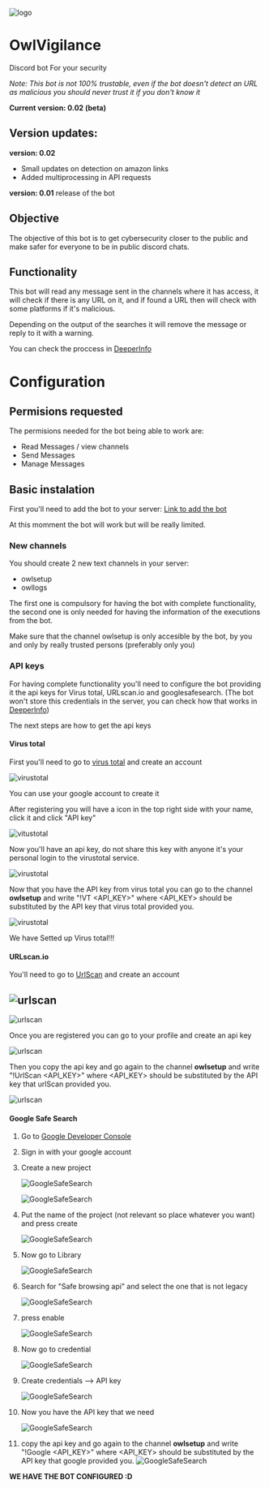 ![logo](./Images/LogoOwlVigilance.jpg)

# OwlVigilance
Discord bot For your security

*Note: This bot is not 100% trustable, even if the bot doesn't detect an URL as malicious you should never trust it if you don't know it*

**Current version: 0.02 (beta)**
## Version updates:
**version: 0.02**
* Small updates on detection on amazon links
* Added multiprocessing in API requests

**version: 0.01**
release of the bot
## Objective
The objective of this bot is to get cybersecurity closer to the public and make safer for everyone to be in public discord chats.

## Functionality

This bot will read any message sent in the channels where it has access, it will check if there is any URL on it, and if found a URL then will check with some platforms if it's malicious.

Depending on the output of the searches it will remove the message or reply to it with a warning.

You can check the proccess in [DeeperInfo](DeeperInfo.md#owlvigilance-work)

# Configuration

## Permisions requested

The permisions needed for the bot being able to work are:

* Read Messages / view channels
* Send Messages
* Manage Messages 

## Basic instalation

First you'll need to add the bot to your server:
[Link to add the bot](https://discord.com/api/oauth2/authorize?client_id=1156270414960541758&permissions=11264&redirect_uri=https%3A%2F%2Fgithub.com%2Ftrilogi77%2FOwlVigilance&scope=bot)

At this momment the bot will work but will be really limited.

### New channels

You should create 2 new text channels in your server:
* owlsetup
* owllogs

The first one is compulsory for having the bot with complete functionality, the second one is only needed for having the information of the executions from the bot.

Make sure that the channel owlsetup is only accesible by the bot, by you and only by really trusted persons (preferably only you)

### API keys

For having complete functionality you'll need to configure the bot providing it the api keys for Virus total, URLscan.io and googlesafesearch. (The bot won't store this credentials in the server, you can check how that works in [DeeperInfo](DeeperInfo.md#how-does-the-bot-get-the-api-keys))

The next steps are how to get the api keys

#### Virus total

First you'll need to go to [virus total](https://www.virustotal.com/) and create an account

![virustotal](Images/virusTotal.png)

You can use your google account to create it

After registering you will have a icon in the top right side with your name, click it and click "API key"

![vitustotal](Images/virusTotal2.png)

Now you'll have an api key, do not share this key with anyone it's your personal login to the virustotal service.

![virustotal](Images/virusTotal3.png)

Now that you have the API key from virus total you can go to the channel **owlsetup** and write "!VT <API_KEY>" where <API_KEY> should be substituted by the API key that virus total provided you.

![virustotal](Images/virusTotal4.png)

We have Setted up Virus total!!!


#### URLscan.io

You'll need to go to [UrlScan](https://urlscan.io/) and create an account

![urlscan](Images/urlscan.png)
-
![urlscan](Images/urlscan2.png)

Once you are registered you can go to your profile and create an api key

![urlscan](Images/urlscan3.png)

Then you copy the api key and go again to the channel **owlsetup** and write "!UrlScan <API_KEY>" where <API_KEY> should be substituted by the API key that urlScan provided you.

![urlscan](Images/urlscan4.png)

#### Google Safe Search

1. Go to [Google Developer Console](https://console.developers.google.com/)
2. Sign in with your google account
3. Create a new project
   
   ![GoogleSafeSearch](Images/googleSafesearch.png)

   ![GoogleSafeSearch](Images/googleSafesearch2.png)
4. Put the name of the project (not relevant so place whatever you want) and press create
   
   ![GoogleSafeSearch](Images/googleSafesearch3.png)
5. Now go to Library
   
   ![GoogleSafeSearch](Images/googleSafesearch4.png)
6. Search for "Safe browsing api" and select the one that is not legacy
   
   ![GoogleSafeSearch](Images/googleSafesearch5.png)
7. press enable
   
   ![GoogleSafeSearch](Images/googleSafesearch6.png)
8. Now go to credential
   
   ![GoogleSafeSearch](Images/googleSafesearch7.png)
9.  Create credentials --> API key
    
    ![GoogleSafeSearch](Images/googleSafesearch8.png)
10. Now you have the API key that we need
    
    ![GoogleSafeSearch](Images/googleSafesearch9.png)

11. copy the api key and go again to the channel **owlsetup** and write "!Google  <API_KEY>" where <API_KEY> should be substituted by the API key that google provided you.
   ![GoogleSafeSearch](Images/googleSafesearch10.png)


**WE HAVE THE BOT CONFIGURED :D**